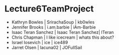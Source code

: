 # Lecture6TeamProject

- Kathryn Bowles | SrirachaSoup | kb0wles
- Jennifer Brooks | i.am.barbie | iAm-Barbie
- Isaac Teran Sanchez | Isaac Teran Sanchez| ITeran
- Chris Chapman | I like icecream | whats this about?
- Israel Iosevich | ice | ice489
- Jarret Olsen | lacuna02 | JOFullSail

